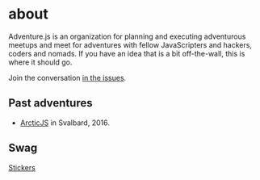# about

Adventure.js is an organization for planning and executing adventurous meetups
and meet for adventures with fellow JavaScripters and hackers, coders and nomads.
If you have an idea that is a bit off-the-wall, this is where it should go.

Join the conversation [in the issues](https://github.com/adventure-js/about/issues).

## Past adventures

- [ArcticJS](http://arcticjs.club/) in Svalbard, 2016.

## Swag

[Stickers](http://www.stickermule.com/marketplace/10472-adventurejs?utm_swu=6453)
